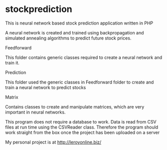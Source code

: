 stockprediction
===============

This is neural network based stock prediction application written in PHP

A neural network is created and trained using backpropagation and simulated annealing algorithms to predict future stock prices.

Feedforward

This folder contains generic classes required to create a neural network and train it.

Prediction

This folder used the generic classes in Feedforward folder to create and train a neural network to predict stocks

Matrix

Contains classes to create and manipulate matrices, which are very important in neural networks.


This program does not require a database to work. Data is read from CSV files at run time using the CSVReader class. Therefore the program should work straight from the box once the project has been uploaded on a server

My personal project is at http://leroyonline.biz/
